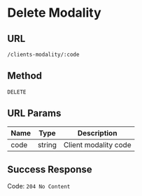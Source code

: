 # Delete Modality

## URL
`/clients-modality/:code`

## Method
`DELETE`

## URL Params
| Name | Type | Description |
| --- | --- | --- |
| code | string | Client modality code |

## Success Response
Code: `204 No Content`
